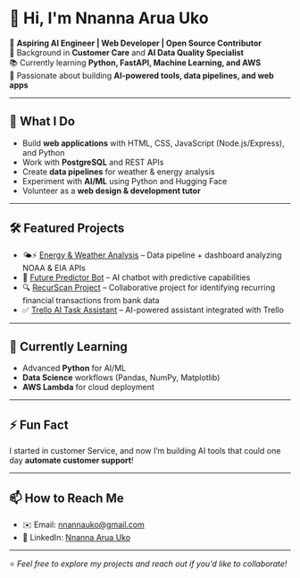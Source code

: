 # 👋 Hi, I'm Nnanna Arua Uko

🌱 **Aspiring AI Engineer | Web Developer | Open Source Contributor**  
💼 Background in **Customer Care** and **AI Data Quality Specialist**  
📚 Currently learning **Python, FastAPI, Machine Learning, and AWS**  
🚀 Passionate about building **AI-powered tools, data pipelines, and web apps**

---

## 🔧 What I Do
- Build **web applications** with HTML, CSS, JavaScript (Node.js/Express), and Python 
- Work with **PostgreSQL** and REST APIs  
- Create **data pipelines** for weather & energy analysis  
- Experiment with **AI/ML** using Python and Hugging Face  
- Volunteer as a **web design & development tutor**  

---

## 🛠 Featured Projects
- 🌤️⚡ [Energy & Weather Analysis](https://github.com/Nwasir/my_project/tree/main/energy-analysis) – Data pipeline + dashboard analyzing NOAA & EIA APIs  
- 🤖 [Future Predictor Bot](https://github.com/Nwasir/future_predictor_bot) – AI chatbot with predictive capabilities  
- 🔍 [RecurScan Project](https://github.com/Nwasir/recur-scan) – Collaborative project for identifying recurring financial transactions from bank data 
- ✅ [Trello AI Task Assistant](https://github.com/Nwasir/trello-ai-task-assistant) – AI-powered assistant integrated with Trello  

---

## 📘 Currently Learning
- Advanced **Python** for AI/ML  
- **Data Science** workflows (Pandas, NumPy, Matplotlib)  
- **AWS Lambda** for cloud deployment  

---

## ⚡ Fun Fact
I started in customer Service, and now I’m building AI tools that could one day **automate customer support**!

---

## 📫 How to Reach Me
- ✉️ Email: [nnannauko@gmail.com](mailto:nnannauko@gmail.com)  
- 💼 LinkedIn: [Nnanna Arua Uko](https://www.linkedin.com/in/nnanna-arua-uko-42453821a)

---

⭐️ *Feel free to explore my projects and reach out if you’d like to collaborate!*

